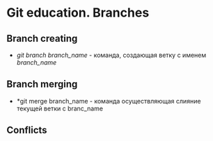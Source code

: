 # Git education. Branches 

## Branch creating

 * *git branch branch_name* - команда, создающая ветку с именем *branch_name*

## Branch merging

* *git merge branch_name  - команда осуществляющая слияние текущей ветки с branc_name

## Conflicts